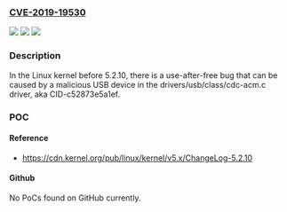 ### [CVE-2019-19530](https://cve.mitre.org/cgi-bin/cvename.cgi?name=CVE-2019-19530)
![](https://img.shields.io/static/v1?label=Product&message=n%2Fa&color=blue)
![](https://img.shields.io/static/v1?label=Version&message=n%2Fa&color=blue)
![](https://img.shields.io/static/v1?label=Vulnerability&message=n%2Fa&color=brighgreen)

### Description

In the Linux kernel before 5.2.10, there is a use-after-free bug that can be caused by a malicious USB device in the drivers/usb/class/cdc-acm.c driver, aka CID-c52873e5a1ef.

### POC

#### Reference
- https://cdn.kernel.org/pub/linux/kernel/v5.x/ChangeLog-5.2.10

#### Github
No PoCs found on GitHub currently.

